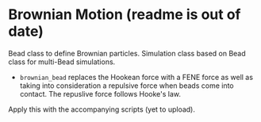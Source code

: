 # Brownian Motion (readme is out of date)

Bead class to define Brownian particles. Simulation class based on Bead class for multi-Bead simulations.


<!--- * `brownian_bead_FENE` is also a simulation for the ideal chain/Rouse model but for a FENE force spring (see Wiki); which is what is ultimately desired. --->
* `brownian_bead` replaces the Hookean force with a FENE force as well as taking into consideration a repulsive force when beads come into contact. The repuslive force follows Hooke's law.

Apply this with the accompanying scripts (yet to upload).
